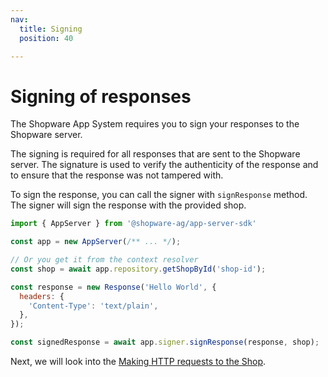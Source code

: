 ```yaml
---
nav:
  title: Signing
  position: 40

---
```


# Signing of responses

The Shopware App System requires you to sign your responses to the Shopware server.

The signing is required for all responses that are sent to the Shopware server. The signature is used to verify the authenticity of the response and to ensure that the response was not tampered with.

To sign the response, you can call the signer with `signResponse` method. The signer will sign the response with the provided shop.

```javascript
import { AppServer } from '@shopware-ag/app-server-sdk'

const app = new AppServer(/** ... */);

// Or you get it from the context resolver
const shop = await app.repository.getShopById('shop-id');

const response = new Response('Hello World', {
  headers: {
    'Content-Type': 'text/plain',
  },
});

const signedResponse = await app.signer.signResponse(response, shop);
```

Next, we will look into the [Making HTTP requests to the Shop](./05-http-client).
